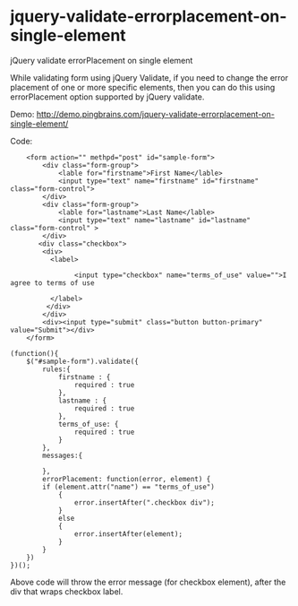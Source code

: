 jquery-validate-errorplacement-on-single-element
================================================

jQuery validate errorPlacement on single element

While validating form using jQuery Validate, if you need to change the error placement of one or more specific elements, then you can do this using errorPlacement option supported by jQuery validate.

Demo:
<a href="http://demo.pingbrains.com/jquery-validate-errorplacement-on-single-element/">http://demo.pingbrains.com/jquery-validate-errorplacement-on-single-element/</a>

Code:

```
	<form action="" methpd="post" id="sample-form">
		<div class="form-group">
			<lable for="firstname">First Name</lable>
			<input type="text" name="firstname" id="firstname" class="form-control">
		</div>
		<div class="form-group">
			<lable for="lastname">Last Name</lable>
			<input type="text" name="lastname" id="lastname"  class="form-control" >
		</div>
       <div class="checkbox">
       	<div>
          <label>
          	
          		<input type="checkbox" name="terms_of_use" value="">I agree to terms of use
          	
          </label>
         </div> 
        </div>			
		<div><input type="submit" class="button button-primary" value="Submit"></div>
	</form>
	
(function(){
	$("#sample-form").validate({
		rules:{
			firstname : {
				required : true
			},
			lastname : {
				required : true
			},			
			terms_of_use: {
				required : true
			}	
		},
		messages:{

		},
		errorPlacement: function(error, element) {
		if (element.attr("name") == "terms_of_use")
		    {
		        error.insertAfter(".checkbox div");
		    }
		    else
		    {
		        error.insertAfter(element);
		    }
		}		
	})
})();

```

Above code will throw the error message (for checkbox element), after the div that wraps checkbox label. 


